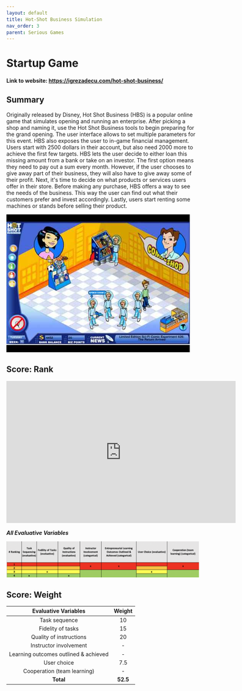 ```yaml
---
layout: default
title: Hot-Shot Business Simulation
nav_order: 3
parent: Serious Games
---
```


# Startup Game

#### Link to website: https://igrezadecu.com/hot-shot-business/

## Summary

Originally released by Disney, Hot Shot Business (HBS) is a popular online game that simulates opening and running an enterprise.
After picking a shop and naming it, use the Hot Shot Business tools to begin preparing for the grand opening. The user interface allows to set multiple parameters for this event.
HBS also exposes the user to in-game financial management. Users start with 2500 dollars in their account, but also need 2000 more to achieve the first few targets. HBS lets the user decide to either loan this missing amount from a bank or take on an investor. The first option means they need to pay out a sum every month. However, if the user chooses to give away part of their business, they will also have to give away some of their profit.
Next, it's time to decide on what products or services users offer in their store. Before making any purchase, HBS offers a way to see the needs of the business. This way the user can find out what their customers prefer and invest accordingly. Lastly, users start renting some machines or stands before selling their product.

![Image of Simbiz](assets/HBS.jpg)

## Score: Rank

<iframe width="600" height="371" seamless frameborder="0" scrolling="no" src="https://docs.google.com/spreadsheets/d/e/2PACX-1vRQeSSNa-R2e3TA_gbRtNTG3-69Q0TsvFACQQct_vCGbwvci6NYCB5iWdA0Nlzw5RUHCZdxqINldR5G/pubchart?oid=1411411022&amp;format=interactive"></iframe>

**_All Evaluative Variables_**

![Image of bizebee](assets/hbsscore.png)

## Score: Weight

|         Evaluative Variables          |  Weight  |
| :-----------------------------------: | :------: |
|             Task sequence             |    10    |
|           Fidelity of tasks           |    15    |
|        Quality of instructions        |    20    |
|        Instructor involvement         |    -     |
| Learning outcomes outlined & achieved |    -     |
|              User choice              |   7.5    |
|      Cooperation (team learning)      |    -     |
|               **Total**               | **52.5** |

